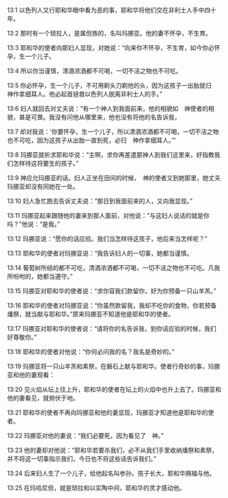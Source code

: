 <a id="1"></a>13:1  以色列人又行耶和华眼中看为恶的事，耶和华将他们交在非利士人手中四十年。  

<a id="2"></a>13:2  那时有一个琐拉人，是属但族的，名叫玛挪亚。他的妻不怀孕，不生育。  

<a id="3"></a>13:3  耶和华的使者向那妇人显现，对她说：“向来你不怀孕，不生育，如今你必怀孕，生一个儿子。  

<a id="4"></a>13:4  所以你当谨慎，清酒浓酒都不可喝，一切不洁之物也不可吃。  

<a id="5"></a>13:5  你必怀孕，生一个儿子，不可用剃头刀剃他的头，因为这孩子一出胎就归　神作拿细耳人。他必起首拯救以色列人脱离非利士人的手。”  

<a id="6"></a>13:6  妇人就回去对丈夫说：“有一个神人到我面前来，他的相貌如　神使者的相貌，甚是可畏。我没有问他从哪里来，他也没有将他的名告诉我，  

<a id="7"></a>13:7  却对我说：‘你要怀孕，生一个儿子，所以清酒浓酒都不可喝，一切不洁之物也不可吃，因为这孩子从出胎一直到死，必归　神作拿细耳人。’”  

<a id="8"></a>13:8  玛挪亚就祈求耶和华说：“主啊，求你再差遣那神人到我们这里来，好指教我们怎样待这将要生的孩子。”  

<a id="9"></a>13:9  神应允玛挪亚的话。妇人正坐在田间的时候，　神的使者又到她那里，她丈夫玛挪亚却没有同她在一处。  

<a id="10"></a>13:10  妇人急忙跑去告诉丈夫说：“那日到我面前来的人，又向我显现。”  

<a id="11"></a>13:11  玛挪亚起来跟随他的妻来到那人面前，对他说：“与这妇人说话的就是你吗？”他说：“是我。”  

<a id="12"></a>13:12  玛挪亚说：“愿你的话应验。我们当怎样待这孩子，他后来当怎样呢？”  

<a id="13"></a>13:13  耶和华的使者对玛挪亚说：“我告诉妇人的一切事，她都当谨慎。  

<a id="14"></a>13:14  葡萄树所结的都不可吃，清酒浓酒都不可喝，一切不洁之物也不可吃。凡我所吩咐的，她都当遵守。”  

<a id="15"></a>13:15  玛挪亚对耶和华的使者说：“求你容我们款留你，好为你预备一只山羊羔。”  

<a id="16"></a>13:16  耶和华的使者对玛挪亚说：“你虽然款留我，我却不吃你的食物，你若预备燔祭，就当献与耶和华。”原来玛挪亚不知道他是耶和华的使者。  

<a id="17"></a>13:17  玛挪亚对耶和华的使者说：“请将你的名告诉我，到你话应验的时候，我们好尊敬你。”  

<a id="18"></a>13:18  耶和华的使者对他说：“你何必问我的名？我名是奇妙的。”　  

<a id="19"></a>13:19  玛挪亚将一只山羊羔和素祭，在磐石上献与耶和华。使者行奇妙的事，玛挪亚和他的妻观看：  

<a id="20"></a>13:20  见火焰从坛上往上升，耶和华的使者在坛上的火焰中也升上去了。玛挪亚和他的妻看见，就俯伏于地。  

<a id="21"></a>13:21  耶和华的使者不再向玛挪亚和他的妻显现，玛挪亚才知道他是耶和华的使者。  

<a id="22"></a>13:22  玛挪亚对他的妻说：“我们必要死，因为看见了　神。”  

<a id="23"></a>13:23  他的妻却对他说：“耶和华若要杀我们，必不从我们手里收纳燔祭和素祭，并不将这一切事指示我们，今日也不将这些话告诉我们。”  

<a id="24"></a>13:24  后来妇人生了一个儿子，给他起名叫参孙。孩子长大，耶和华赐福与他。  

<a id="25"></a>13:25  在玛哈尼但，就是琐拉和以实陶中间，耶和华的灵才感动他。  
